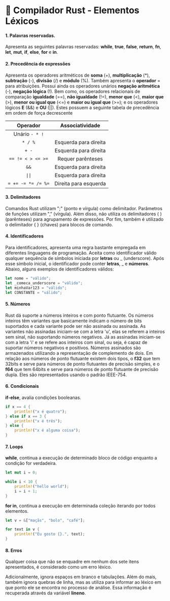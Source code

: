 # 🦀 Compilador Rust - Elementos Léxicos

#### 1. Palavras reservadas.

 Apresenta as seguintes palavras reservadas: **while**, **true**, **false**, **return**, **fn**, **let**, **mut**, **if**, **else**, **for** e **in**.

#### 2. Precedência de expressões

 Apresenta os operadores aritméticos de **soma** (+), **multiplicação** (*), **subtração** (-), **divisão** (/) e **módulo** (%). Também apresenta o **operador** = para atribuições. Possui ainda os operadores unários **negação aritmética** (-), **negação lógica** (!). Bem como, os operadores relacionais de comparação **igualdade** (==), **não igualdade** (!=), **menor que** (<), **maior que** (>), **menor ou igual que** (<=) e **maior ou igual que** (>=); e os operadores lógicos **E** (&&) e **OU** (||). Estes possuem a seguinte tabela de precedência em ordem de força decrescente

| Operador                | Associatividade        |
|:-----------------------:|:----------------------:|
| Unário `- * !`          |                        |
| `* / %`                 | Esquerda para direita  |
| `+ -`                   | Esquerda para direita  |
| `== != < > <= >=`       | Requer parênteses      |
| `&&`                    | Esquerda para direita  |
| `\|\|`                    | Esquerda para direita  |
| `= += -= *= /= %=`      | Direita para esquerda  |


#### 3. Delimitadores

Comandos Rust utilizam ";" (ponto e vírgula) como delimitador. Parâmetros de funções utilizam "," (vírgula). Além disso, não utiliza os delimitadores ( ) (parênteses) para agrupamento de expressões. Por fim, também é utilizado o delimitador { } (chaves) para blocos de comando.

#### 4. Identificadores

Para identificadores, apresenta uma regra bastante empregada em diferentes linguagens de programação. Aceita como identificador válido qualquer sequência de símbolos iniciada por **letras** ou _ (underscore). Após esse símbolo inicial, o identificador pode conter **letras**, _ e **números**. Abaixo, alguns exemplos de identificadores válidos:

```rust
let nome = "válido";
let _comeca_underscore = "válido";
let minhaVar123 = "válido";
let CONSTANTE = "válido";
```

#### 5. Números

Rust dá suporte a números inteiros e com ponto flutuante. Os números inteiros têm variantes que basicamente indicam o número de bits suportados e cada variante pode ser não assinada ou assinada. As variantes não assinadas iniciam-se com a letra 'u', elas se referem a inteiros sem sinal, não suportando números negativos. Já as assinadas iniciam-se com a letra 'i' e se refere aos inteiros com sinal, ou seja, é capaz de suportar números negativos e positivos. Números assinados são armazenados utilizando a representação de complemento de dois. Em relação aos números de ponto flutuante existem dois tipos, o **f32** que tem 32bits e serve para números de ponto flutuantes de precisão simples, e o **f64** que tem 64bits e serve para números de ponto flutuante de precisão dupla. Eles são representados usando o padrão IEEE-754.

#### 6. Condicionais

**if-else**, avalia condições booleanas.
```rust
if x == 4 {
    println!("x é quatro");
} else if x == 3 {
    println!("x é três");
} else {
    println!("x é alguma coisa");
}
```

#### 7. Loops

**while**, continua a execução de determinado bloco de código enquanto a condição for verdadeira. 
```rust
let mut i = 0;

while i < 10 {
    println!("hello world");
    i = i + 1;
}
```
**for in**, continua a execução em determinada coleção iterando por todos elementos.
```rust
let v = &["maçãs", "bolo", "café"];

for text in v {
    println!("Eu gosto {}.", text);
}
```

#### 8. Erros
Qualquer coisa que não se enquadre em nenhum dos sete itens apresentados, é considerado como um erro léxico.

Adicionalmente,  ignora espaços em branco e tabulações. Além do mais,  também ignora quebras de linha, mas as utiliza para informar ao léxico em que ponto ele se encontra no processo de análise. Essa informação é recuperada através da variável **lineno**.

